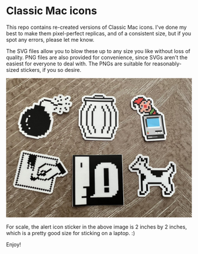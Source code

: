 # Classic Mac icons
 
This repo contains re-created versions of Classic Mac icons. I've done my best to make them pixel-perfect replicas, and of a consistent size, but if you spot any errors, please let me know.

The SVG files allow you to blow these up to any size you like without loss of quality. PNG files are also provided for convenience, since SVGs aren't the easiest for everyone to deal with. The PNGs are suitable for reasonably-sized stickers, if you so desire.

![Stickers](stickers.jpeg)

For scale, the alert icon sticker in the above image is 2 inches by 2 inches, which is a pretty good size for sticking on a laptop. :)

Enjoy!